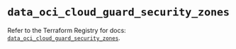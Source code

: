 # `data_oci_cloud_guard_security_zones`

Refer to the Terraform Registry for docs: [`data_oci_cloud_guard_security_zones`](https://registry.terraform.io/providers/hashicorp/oci/7.19.0/docs/data-sources/cloud_guard_security_zones).
